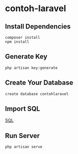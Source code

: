 # contoh-laravel

## Install Dependencies
```
composer install
npm install
```

## Generate Key
```
php artisan key:generate 
```

## Create Your Database
```
create database contohlaravel
```

## Import SQL
[SQL](http://bit.ly/contohlaravelsql)

## Run Server
```
php artisan serve
```
